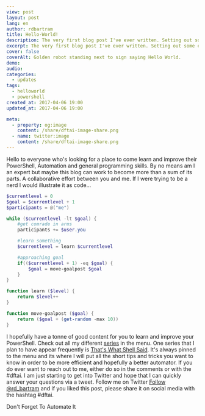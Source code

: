 ```yaml
---
view: post
layout: post
lang: en
author: rdbartram
title: Hello-World!
description: The very first blog post I've ever written. Setting out some expectations for the future and of course, a bit of PowerShell.
excerpt: The very first blog post I've ever written. Setting out some expectations for the future and of course, a bit of PowerShell.
cover: false
coverAlt: Golden robot standing next to sign saying Hello World.
demo:
audio:
categories:
  - updates
tags:
  - helloworld
  - powershell
created_at: 2017-04-06 19:00
updated_at: 2017-04-06 19:00

meta:
  - property: og:image
    content: /share/dftai-image-share.png
  - name: twitter:image
    content: /share/dftai-image-share.png
---
```



Hello to everyone who's looking for a place to come learn and improve their PowerShell, Automation and general programming skills.
By no means am I an expert but maybe this blog can work to become more than a sum of its parts. A collaborative effort between you and me.
If I were trying to be a nerd I would illustrate it as code...

```powershell
$currentlevel = 0
$goal = $currentlevel + 1
$participants = @("me")

while ($currentlevel -lt $goal) {
    #get comrade in arms
    participants += $user.you

    #learn something
    $currentlevel = learn $currentlevel

    #approaching goal
    if(($currentlevel + 1) -eq $goal) {
        $goal = move-goalpost $goal
    }
}

function learn ($level) {
    return $level++
}

function move-goalpost ($goal) {
    return ($goal + (get-random -max 10))
}
```

I hopefully have a tonne of good content for you to learn and improve your PowerShell. Check out all my different [series](http://www.dftai.ch/category) in the menu. One series that I plan to have appear frequently is [That's What Shell Said](http://www.dftai.ch/twss/). It's always pinned to the menu and its where I will put all the short tips and tricks you want to know in order to be more efficient and hopefully a better automator. If you do ever want to reach out to me, either do so in the comments or with the #dftai. I am just starting to get into Twitter and hope that I can quickly answer your questions via a tweet. Follow me on Twitter [Follow @rd\_bartram](https://twitter.com/rd_bartram) and if you liked this post, please share it on social media with the hashtag #dftai.

Don't Forget To Automate It
